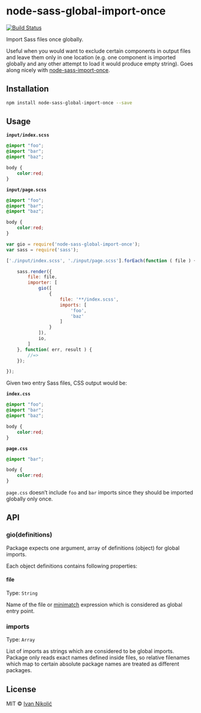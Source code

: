 # node-sass-global-import-once

[![Build Status][ci-img]][ci]

Import Sass files once globally.

Useful when you would want to exclude certain components in output files and leave them only in one location (e.g. one component is imported globally and any other attempt to load it would produce empty string). Goes along nicely with [node-sass-import-once][node-sass-import-once].

## Installation

```sh
npm install node-sass-global-import-once --save
```

## Usage

**`input/index.scss`**

```scss
@import "foo";
@import "bar";
@import "baz";

body {
	color:red;
}
```

**`input/page.scss`**

```scss
@import "foo";
@import "bar";
@import "baz";

body {
	color:red;
}
```

```js
var gio = require('node-sass-global-import-once');
var sass = require('sass');

['./input/index.scss', './input/page.scss'].forEach(function ( file ) {

	sass.render({
		file: file,
		importer: [
			gio([
				{
					file: '**/index.scss',
					imports: [
						'foo',
						'baz'
					]
				}
			]),
			io,
		]
	}, function( err, result ) {
		//=> 
	});

});
```

Given two entry Sass files, CSS output would be:

**`index.css`**

```css
@import "foo";
@import "bar";
@import "baz";

body {
	color:red;
}
```

**`page.css`**

```css
@import "bar";

body {
	color:red;
}
```

`page.css` doesn’t include `foo` and `bar` imports since they should be imported globally only once.

## API

### gio(definitions)

Package expects one argument, array of definitions (object) for global imports.

Each object definitions contains following properties:

#### file

Type: `String`

Name of the file or [minimatch][minimatch] expression which is considered as global entry point.

### imports

Type: `Array`

List of imports as strings which are considered to be global imports. Package only reads exact names defined inside files, so relative filenames which map to certain absolute package names are treated as different packages.

## License

MIT © [Ivan Nikolić](http://ivannikolic.com)

[ci]: https://travis-ci.org/niksy/node-sass-global-import-once
[ci-img]: https://img.shields.io/travis/niksy/node-sass-global-import-once/master.svg
[minimatch]: https://github.com/isaacs/minimatch
[node-sass-import-once]: https://github.com/at-import/node-sass-import-once

